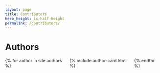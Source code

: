 ```yaml
---
layout: page
title: Contributors
hero_height: is-half-height
permalink: /contributors/
---
```


<h1>Authors</h1>

<div class="columns is-multiline">
{% for author in site.authors %}
    <div class="column is-12 is-clipped"> 
     {% include author-card.html %} 
    </div>
{% endfor %}
</div>